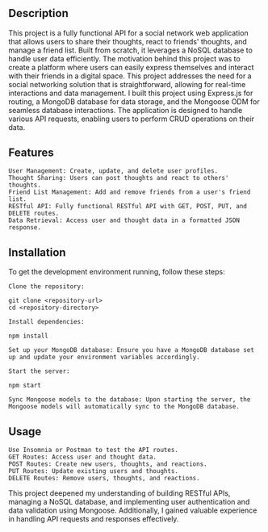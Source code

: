  # <SocialNetworkAPI>

## Description

This project is a fully functional API for a social network web application that allows users to share their thoughts, react to friends' thoughts, and manage a friend list. Built from scratch, it leverages a NoSQL database to handle user data efficiently. 
The motivation behind this project was to create a platform where users can easily express themselves and interact with their friends in a digital space. This project addresses the need for a social networking solution that is straightforward, allowing for real-time interactions and data management.
I built this project using Express.js for routing, a MongoDB database for data storage, and the Mongoose ODM for seamless database interactions. The application is designed to handle various API requests, enabling users to perform CRUD operations on their data.

## Features 


    User Management: Create, update, and delete user profiles.
    Thought Sharing: Users can post thoughts and react to others' thoughts.
    Friend List Management: Add and remove friends from a user's friend list.
    RESTful API: Fully functional RESTful API with GET, POST, PUT, and DELETE routes.
    Data Retrieval: Access user and thought data in a formatted JSON response.


## Installation

To get the development environment running, follow these steps:

    Clone the repository:

    git clone <repository-url>
    cd <repository-directory>

    Install dependencies:

    npm install

    Set up your MongoDB database: Ensure you have a MongoDB database set up and update your environment variables accordingly.

    Start the server:

    npm start

    Sync Mongoose models to the database: Upon starting the server, the Mongoose models will automatically sync to the MongoDB database.

## Usage

    Use Insomnia or Postman to test the API routes.
    GET Routes: Access user and thought data.
    POST Routes: Create new users, thoughts, and reactions.
    PUT Routes: Update existing users and thoughts.
    DELETE Routes: Remove users, thoughts, and reactions.


This project deepened my understanding of building RESTful APIs, managing a NoSQL database, and implementing user authentication and data validation using Mongoose. Additionally, I gained valuable experience in handling API requests and responses effectively.